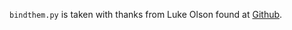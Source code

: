 `bindthem.py` is taken with thanks from Luke Olson found at [Github](https://github.com/lukeolson/bindthem).